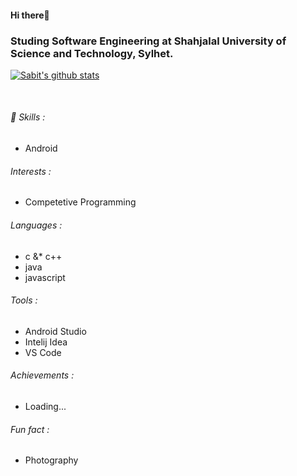 #### Hi there👋

### Studing Software Engineering at Shahjalal University of Science and Technology, Sylhet.    

 [![Sabit's github stats](https://github-readme-stats.vercel.app/api?username=abirahmed56&show_icons=true&theme=dark)](https://github.com/anuraghazra/github-readme-stats)

<br/>
                                   
 ###### 🔭 Skills :                               
  - Android

###### Interests :
  - Competetive Programming
  
###### Languages :
  - c &* c++
  - java 
  - javascript

###### Tools :
  - Android Studio 
  - Intelij Idea
  - VS Code 

###### Achievements :
   - Loading...

###### Fun fact : 
  - Photography
 <br/>
<!-- 
## Connect with me :
[<img align="left" color="#FFFFFF" alt="codeSTACKr | LinkedIn" width="30px" src="https://cdn.jsdelivr.net/npm/simple-icons@v3/icons/linkedin.svg" />][linkedin]

<br />

[linkedin]: -->


